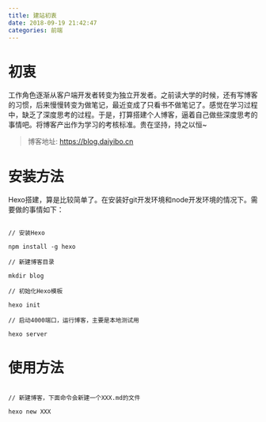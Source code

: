 ```yaml
---
title: 建站初衷
date: 2018-09-19 21:42:47
categories: 前端
---
```


# 初衷

工作角色逐渐从客户端开发者转变为独立开发者。之前读大学的时候，还有写博客的习惯，后来慢慢转变为做笔记，最近变成了只看书不做笔记了。感觉在学习过程中，缺乏了深度思考的过程。于是，打算搭建个人博客，逼着自己做些深度思考的事情吧。将博客产出作为学习的考核标准。贵在坚持，持之以恒~

> 博客地址: https://blog.daiyibo.cn



# 安装方法

Hexo搭建，算是比较简单了。在安装好git开发环境和node开发环境的情况下。需要做的事情如下：

```shell

// 安装Hexo

npm install -g hexo

// 新建博客目录

mkdir blog

// 初始化Hexo模板

hexo init

// 启动4000端口，运行博客，主要是本地测试用

hexo server

```



# 使用方法

```

// 新建博客，下面命令会新建一个XXX.md的文件

hexo new XXX

```